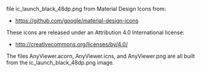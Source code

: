 file ic_launch_black_48dp.png from Material Design Icons from:

* https://github.com/google/material-design-icons


These icons are released under an Attribution 4.0 International license:

* http://creativecommons.org/licenses/by/4.0/

The files AnyViewer.acorn, AnyViewer.icns, and AnyViewer.png are all built
from the ic_launch_black_48dp.png image.
